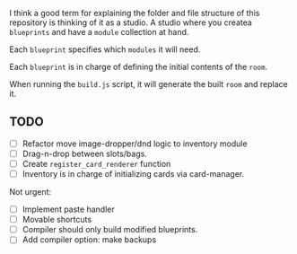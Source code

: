 I think a good term for explaining the folder and file structure of this repository is thinking of it as a studio. A studio where you createa `blueprints` and have a `module` collection at hand.

Each `blueprint` specifies which `modules` it will need.

Each `blueprint` is in charge of defining the initial contents of the `room`.

When running the `build.js` script, it will generate the built `room` and replace it.

## TODO
- [ ] Refactor move image-dropper/dnd logic to inventory module
- [ ] Drag-n-drop between slots/bags.
- [ ] Create `register_card_renderer` function
- [ ] Inventory is in charge of initializing cards via card-manager.
 
Not urgent:
- [ ] Implement paste handler
- [ ] Movable shortcuts
- [ ] Compiler should only build modified blueprints.
- [ ] Add compiler option: make backups